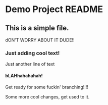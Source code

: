 # Demo Project README

## This is a simple file.

dON'T WORRY ABOUT IT DUDE!!

### Just adding cool text! 

Just another line of text

#### bLAHhahahahah!

Get ready for some fuckin' branching!!!!

Some more cool changes, get used to it.